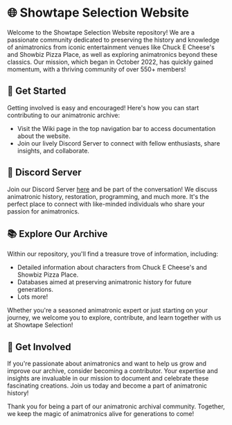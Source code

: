 # 🌐 Showtape Selection Website
Welcome to the Showtape Selection Website repository! We are a passionate community dedicated to preserving the history and knowledge of animatronics from iconic entertainment venues like Chuck E Cheese's and Showbiz Pizza Place, as well as exploring animatronics beyond these classics. Our mission, which began in October 2022, has quickly gained momentum, with a thriving community of over 550+ members!

## 📜 Get Started
Getting involved is easy and encouraged! Here's how you can start contributing to our animatronic archive:
- Visit the Wiki page in the top navigation bar to access documentation about the website.
- Join our lively Discord Server to connect with fellow enthusiasts, share insights, and collaborate.

## 💬 Discord Server
Join our Discord Server [here](https://discord.showtapeselection.com/) and be part of the conversation! We discuss animatronic history, restoration, programming, and much more. It's the perfect place to connect with like-minded individuals who share your passion for animatronics.

## 📚 Explore Our Archive
Within our repository, you'll find a treasure trove of information, including:
- Detailed information about characters from Chuck E Cheese's and Showbiz Pizza Place.
- Databases aimed at preserving animatronic history for future generations.
- Lots more!

Whether you're a seasoned animatronic expert or just starting on your journey, we welcome you to explore, contribute, and learn together with us at Showtape Selection!

## 🌟 Get Involved
If you're passionate about animatronics and want to help us grow and improve our archive, consider becoming a contributor. Your expertise and insights are invaluable in our mission to document and celebrate these fascinating creations. Join us today and become a part of animatronic history!

Thank you for being a part of our animatronic archival community. Together, we keep the magic of animatronics alive for generations to come!
